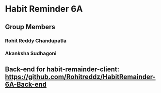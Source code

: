 # Habit Reminder 6A
## Group Members 
### Rohit Reddy Chandupatla </br>
### Akanksha Sudhagoni
## Back-end for habit-remainder-client: https://github.com/Rohitreddz/HabitRemainder-6A-Back-end
